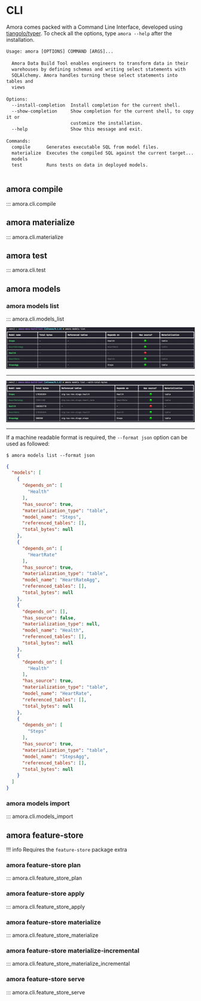 # CLI

Amora comes packed with a Command Line Interface, developed using [tiangolo/typer](http://typer.tiangolo.com). 
To check all the options, type `amora --help` after the installation.

```
Usage: amora [OPTIONS] COMMAND [ARGS]...

  Amora Data Build Tool enables engineers to transform data in their
  warehouses by defining schemas and writing select statements with
  SQLAlchemy. Amora handles turning these select statements into tables and
  views

Options:
  --install-completion  Install completion for the current shell.
  --show-completion     Show completion for the current shell, to copy it or
                        customize the installation.
  --help                Show this message and exit.

Commands:
  compile      Generates executable SQL from model files.
  materialize  Executes the compiled SQL against the current target...
  models
  test         Runs tests on data in deployed models.


```

## amora compile

::: amora.cli.compile

## amora materialize

::: amora.cli.materialize

## amora test

::: amora.cli.test

## amora models

### amora models list

::: amora.cli.models_list

![amora models list](static/cli/amora-models-list.png)

---

![amora models list --with-total-bytes](static/cli/amora-models-list-with-total-bytes.png)

---
If a machine readable format is required, the `--format json` option can be used as followed:

```shell
$ amora models list --format json
```

```json
{
  "models": [
    {
      "depends_on": [
        "Health"
      ],
      "has_source": true,
      "materialization_type": "table",
      "model_name": "Steps",
      "referenced_tables": [],
      "total_bytes": null
    },
    {
      "depends_on": [
        "HeartRate"
      ],
      "has_source": true,
      "materialization_type": "table",
      "model_name": "HeartRateAgg",
      "referenced_tables": [],
      "total_bytes": null
    },
    {
      "depends_on": [],
      "has_source": false,
      "materialization_type": null,
      "model_name": "Health",
      "referenced_tables": [],
      "total_bytes": null
    },
    {
      "depends_on": [
        "Health"
      ],
      "has_source": true,
      "materialization_type": "table",
      "model_name": "HeartRate",
      "referenced_tables": [],
      "total_bytes": null
    },
    {
      "depends_on": [
        "Steps"
      ],
      "has_source": true,
      "materialization_type": "table",
      "model_name": "StepsAgg",
      "referenced_tables": [],
      "total_bytes": null
    }
  ]
}

```

### amora models import
::: amora.cli.models_import

## amora feature-store 

!!! info
    Requires the `feature-store` package extra

### amora feature-store plan
::: amora.cli.feature_store_plan

### amora feature-store apply
::: amora.cli.feature_store_apply

### amora feature-store materialize
::: amora.cli.feature_store_materialize

### amora feature-store materialize-incremental
::: amora.cli.feature_store_materialize_incremental

### amora feature-store serve
::: amora.cli.feature_store_serve
